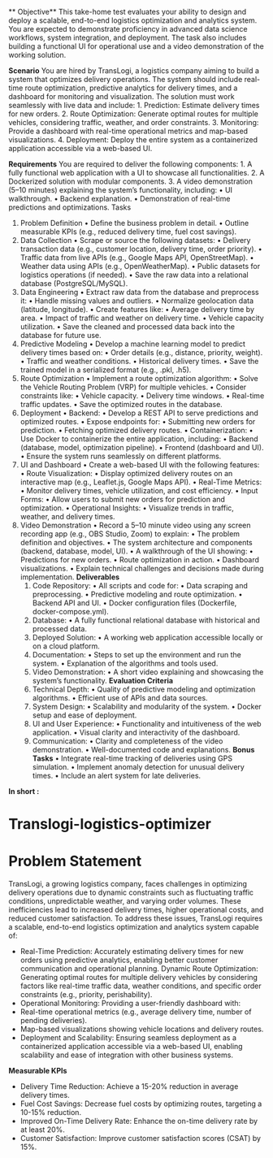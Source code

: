 
**
Objective**
This take-home test evaluates your ability to design and deploy a scalable, end-to-end logistics optimization and analytics system. You are expected to demonstrate proficiency in advanced data science workflows, system integration, and deployment. The task also includes building a functional UI for operational use and a video demonstration of the working solution.

**Scenario**
You are hired by TransLogi, a logistics company aiming to build a system that optimizes delivery operations. The system should include real-time route optimization, predictive analytics for delivery times, and a dashboard for monitoring and visualization. The solution must work seamlessly with live data and include:
	1.	Prediction: Estimate delivery times for new orders.
	2.	Route Optimization: Generate optimal routes for multiple vehicles, considering traffic, weather, and order constraints.
	3.	Monitoring: Provide a dashboard with real-time operational metrics and map-based visualizations.
	4.	Deployment: Deploy the entire system as a containerized application accessible via a web-based UI.

**Requirements**
You are required to deliver the following components:
	1.	A fully functional web application with a UI to showcase all functionalities.
	2.	A Dockerized solution with modular components.
	3.	A video demonstration (5–10 minutes) explaining the system’s functionality, including:
	•	UI walkthrough.
	•	Backend explanation.
	•	Demonstration of real-time predictions and optimizations.
Tasks
1. Problem Definition
	•	Define the business problem in detail.
	•	Outline measurable KPIs (e.g., reduced delivery time, fuel cost savings).
2. Data Collection
	•	Scrape or source the following datasets:
	•	Delivery transaction data (e.g., customer location, delivery time, order priority).
	•	Traffic data from live APIs (e.g., Google Maps API, OpenStreetMap).
	•	Weather data using APIs (e.g., OpenWeatherMap).
	•	Public datasets for logistics operations (if needed).
	•	Save the raw data into a relational database (PostgreSQL/MySQL).
3. Data Engineering
	•	Extract raw data from the database and preprocess it:
	•	Handle missing values and outliers.
	•	Normalize geolocation data (latitude, longitude).
	•	Create features like:
	•	Average delivery time by area.
	•	Impact of traffic and weather on delivery time.
	•	Vehicle capacity utilization.
	•	Save the cleaned and processed data back into the database for future use.
4. Predictive Modeling
	•	Develop a machine learning model to predict delivery times based on:
	•	Order details (e.g., distance, priority, weight).
	•	Traffic and weather conditions.
	•	Historical delivery times.
	•	Save the trained model in a serialized format (e.g., .pkl, .h5).
5. Route Optimization
	•	Implement a route optimization algorithm:
	•	Solve the Vehicle Routing Problem (VRP) for multiple vehicles.
	•	Consider constraints like:
	•	Vehicle capacity.
	•	Delivery time windows.
	•	Real-time traffic updates.
	•	Save the optimized routes in the database.
6. Deployment
	•	Backend:
	•	Develop a REST API to serve predictions and optimized routes.
	•	Expose endpoints for:
	•	Submitting new orders for prediction.
	•	Fetching optimized delivery routes.
	•	Containerization:
	•	Use Docker to containerize the entire application, including:
	•	Backend (database, model, optimization pipeline).
	•	Frontend (dashboard and UI).
	•	Ensure the system runs seamlessly on different platforms.
7. UI and Dashboard
	•	Create a web-based UI with the following features:
	•	Route Visualization:
	•	Display optimized delivery routes on an interactive map (e.g., Leaflet.js, Google Maps API).
	•	Real-Time Metrics:
	•	Monitor delivery times, vehicle utilization, and cost efficiency.
	•	Input Forms:
	•	Allow users to submit new orders for prediction and optimization.
	•	Operational Insights:
	•	Visualize trends in traffic, weather, and delivery times.
8. Video Demonstration
	•	Record a 5–10 minute video using any screen recording app (e.g., OBS Studio, Zoom) to explain:
	•	The problem definition and objectives.
	•	The system architecture and components (backend, database, model, UI).
	•	A walkthrough of the UI showing:
	•	Predictions for new orders.
	•	Route optimization in action.
	•	Dashboard visualizations.
	•	Explain technical challenges and decisions made during implementation.
**Deliverables**
	1.	Code Repository:
	•	All scripts and code for:
	•	Data scraping and preprocessing.
	•	Predictive modeling and route optimization.
	•	Backend API and UI.
	•	Docker configuration files (Dockerfile, docker-compose.yml).
	2.	Database:
	•	A fully functional relational database with historical and processed data.
	3.	Deployed Solution:
	•	A working web application accessible locally or on a cloud platform.
	4.	Documentation:
	•	Steps to set up the environment and run the system.
	•	Explanation of the algorithms and tools used.
	5.	Video Demonstration:
	•	A short video explaining and showcasing the system’s functionality.
**Evaluation Criteria**
	1.	Technical Depth:
	•	Quality of predictive modeling and optimization algorithms.
	•	Efficient use of APIs and data sources.
	2.	System Design:
	•	Scalability and modularity of the system.
	•	Docker setup and ease of deployment.
	3.	UI and User Experience:
	•	Functionality and intuitiveness of the web application.
	•	Visual clarity and interactivity of the dashboard.
	4.	Communication:
	•	Clarity and completeness of the video demonstration.
	•	Well-documented code and explanations.
**Bonus Tasks**
	•	Integrate real-time tracking of deliveries using GPS simulation.
	•	Implement anomaly detection for unusual delivery times.
	•	Include an alert system for late deliveries.



**In short :**


# Translogi-logistics-optimizer

# Problem Statement
TransLogi, a growing logistics company, faces challenges in optimizing delivery operations due to dynamic constraints such as fluctuating traffic conditions, unpredictable weather, and varying order volumes. These inefficiencies lead to increased delivery times, higher operational costs, and reduced customer satisfaction. To address these issues, TransLogi requires a scalable, end-to-end logistics optimization and analytics system capable of:

- Real-Time Prediction: Accurately estimating delivery times for new orders using predictive analytics, enabling better customer communication and operational planning.
Dynamic Route Optimization: Generating optimal routes for multiple delivery vehicles by considering factors like real-time traffic data, weather conditions, and specific order constraints (e.g., priority, perishability).
- Operational Monitoring: Providing a user-friendly dashboard with:
- Real-time operational metrics (e.g., average delivery time, number of pending deliveries).
- Map-based visualizations showing vehicle locations and delivery routes.
- Deployment and Scalability: Ensuring seamless deployment as a containerized application accessible via a web-based UI, enabling scalability and ease of integration with other business systems.

**Measurable KPIs**
- Delivery Time Reduction: Achieve a 15-20% reduction in average delivery times.
- Fuel Cost Savings: Decrease fuel costs by optimizing routes, targeting a 10-15% reduction.
- Improved On-Time Delivery Rate: Enhance the on-time delivery rate by at least 20%.
- Customer Satisfaction: Improve customer satisfaction scores (CSAT) by 15%.
